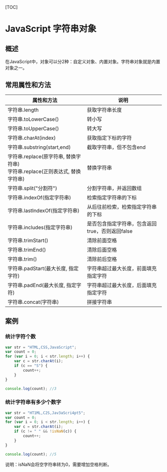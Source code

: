 [TOC]

# JavaScript 字符串对象

## 概述

在JavaScript中，对象可以分2种：自定义对象、内置对象。字符串对象就是内置对象之一。



## 常用属性和方法

| 属性和方法                                                   | 说明                                            |
| ------------------------------------------------------------ | ----------------------------------------------- |
| 字符串.length                                                | 获取字符串长度                                  |
| 字符串.toLowerCase()                                         | 转小写                                          |
| 字符串.toUpperCase()                                         | 转大写                                          |
| 字符串.charAt(index)                                         | 获取指定下标的字符                              |
| 字符串.substring(start,end)                                  | 截取字符串，但不包含end                         |
| 字符串.replace(原字符串, 替换字符串)<br />字符串.replace(正则表达式, 替换字符串) | 替换字符串                                      |
| 字符串.split("分割符")                                       | 分割字符串，并返回数组                          |
| 字符串.indexOf(指定字符串)                                   | 检索指定字符串的下标                            |
| 字符串.lastIndexOf(指定字符串)                               | 从后往前检索，检索指定字符串的下标              |
| 字符串.includes(指定字符串)                                  | 是否包含指定字符串，包含返回true，否则返回false |
| 字符串.trimStart()                                           | 清除前面空格                                    |
| 字符串.trimEnd()                                             | 清除后面空格                                    |
| 字符串.trim()                                                | 清除前后空格                                    |
| 字符串.padStart(最大长度, 指定字符)                          | 字符串超过最大长度，前面填充指定字符            |
| 字符串.padEnd(最大长度, 指定字符)                            | 字符串超过最大长度，后面填充指定字符            |
| 字符串.concat(字符串)                                        | 拼接字符串                                      |



## 案例

### 统计字符个数

```javascript
var str = "HTML,CSS,JavaScript";
var count = 0;
for (var i = 0; i < str.length; i++) {
    var c = str.charAt(i);
    if (c == "S") {
        count++;
    }
}

console.log(count); //3
```

### 统计字符串有多少个数字

```javascript
var str = "HT1ML,C2S,Jav3aScri4pt5";
var count = 0;
for (var i = 0; i < str.length; i++) {
    var c = str.charAt(i);
    if (c != " " && !isNaN(c)) {
        count++;
    }
}

console.log(count); //5
```

说明：isNaN会将空字符串转为0，需要增加空格判断。

